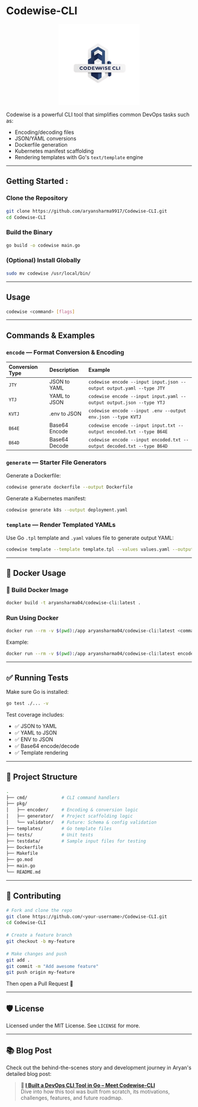 # Codewise-CLI

<div align="center">
  <img src="/logo/logo_pic.png" alt="Codewise Logo" width="220"/>
</div>

Codewise is a powerful CLI tool that simplifies common DevOps tasks such as:

  * Encoding/decoding files
  * JSON/YAML conversions
  * Dockerfile generation
  * Kubernetes manifest scaffolding
  * Rendering templates with Go's `text/template` engine

-----

##  Getting Started :

### Clone the Repository

```bash
git clone https://github.com/aryansharma9917/Codewise-CLI.git
cd Codewise-CLI
```

### Build the Binary

```bash
go build -o codewise main.go
```

### (Optional) Install Globally

```bash
sudo mv codewise /usr/local/bin/
```

-----

## Usage

```bash
codewise <command> [flags]
```

-----

## Commands & Examples

### `encode` — Format Conversion & Encoding

| Conversion Type | Description           | Example                                                                     |
| :-------------- | :-------------------- | :-------------------------------------------------------------------------- |
| `JTY`           | JSON to YAML          | `codewise encode --input input.json --output output.yaml --type JTY`      |
| `YTJ`           | YAML to JSON          | `codewise encode --input input.yaml --output output.json --type YTJ`      |
| `KVTJ`          | .env to JSON          | `codewise encode --input .env --output env.json --type KVTJ`              |
| `B64E`          | Base64 Encode         | `codewise encode --input input.txt --output encoded.txt --type B64E`      |
| `B64D`          | Base64 Decode         | `codewise encode --input encoded.txt --output decoded.txt --type B64D`    |

### `generate` — Starter File Generators

Generate a Dockerfile:

```bash
codewise generate dockerfile --output Dockerfile
```

Generate a Kubernetes manifest:

```bash
codewise generate k8s --output deployment.yaml
```

### `template` — Render Templated YAMLs

Use Go `.tpl` template and `.yaml` values file to generate output YAML:

```bash
codewise template --template template.tpl --values values.yaml --output rendered.yaml
```

-----

## 🐳 Docker Usage

### 🔨 Build Docker Image

```bash
docker build -t aryansharma04/codewise-cli:latest .
```

### Run Using Docker

```bash
docker run --rm -v $(pwd):/app aryansharma04/codewise-cli:latest <command>
```

Example:

```bash
docker run --rm -v $(pwd):/app aryansharma04/codewise-cli:latest encode --input /app/input.json --output /app/output.yaml --type JTY
```

-----

## ✅ Running Tests

Make sure Go is installed:

```bash
go test ./... -v
```

Test coverage includes:

  * ✅ JSON to YAML
  * ✅ YAML to JSON
  * ✅ ENV to JSON
  * ✅ Base64 encode/decode
  * ✅ Template rendering

-----

## 📁 Project Structure

```bash
.
├── cmd/             # CLI command handlers
├── pkg/
│   ├── encoder/     # Encoding & conversion logic
│   ├── generator/   # Project scaffolding logic
│   └── validator/   # Future: Schema & config validation
├── templates/       # Go template files
├── tests/           # Unit tests
├── testdata/        # Sample input files for testing
├── Dockerfile
├── Makefile
├── go.mod
├── main.go
└── README.md
```

-----

## 🤝 Contributing

```bash
# Fork and clone the repo
git clone https://github.com/<your-username>/Codewise-CLI.git
cd Codewise-CLI

# Create a feature branch
git checkout -b my-feature

# Make changes and push
git add .
git commit -m "Add awesome feature"
git push origin my-feature
```

Then open a Pull Request 🚀

-----

## 🛡 License

Licensed under the MIT License. See `LICENSE` for more.

-----

## 📚 Blog Post

Check out the behind-the-scenes story and development journey in Aryan's detailed blog post:

> **📖 [I Built a DevOps CLI Tool in Go – Meet Codewise-CLI](https://dev.to/aryansharma9917/i-built-a-devops-cli-tool-in-go-meet-codewise-cli-5149)**  
> Dive into how this tool was built from scratch, its motivations, challenges, features, and future roadmap.
